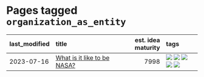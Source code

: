 # Pages tagged `organization_as_entity`

|last_modified|title|est. idea maturity|tags
|:---|:---|---:|:---|
|2023-07-16|[What is it like to be NASA?](../what_is_it_like_to_be_nasa.md)|7998|[![](https://img.shields.io/badge/tag-disunity_of_identity-d47f6f)](../tags/disunity_of_identity.md) [![](https://img.shields.io/badge/tag-organization_as_entity-913db)](../tags/organization_as_entity.md) [![](https://img.shields.io/badge/tag-philosophy-5fba1d)](../tags/philosophy.md) [![](https://img.shields.io/badge/tag-society_of_mind-193ec4)](../tags/society_of_mind.md) [![](https://img.shields.io/badge/tag-theory_of_mind-8b3cb7)](../tags/theory_of_mind.md)|